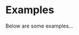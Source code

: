 # Examples

<style>
  .floorplan-project{ 
    margin-bottom: 50px;
  }
</style>

Below are some examples...

<script src="../floorplan-projects.js"></script>

<floorplan-projects></floorplan-projects>
